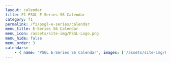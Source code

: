 ```yaml
---
layout: calendar
title: F1 PSGL E-Series S6 Calendar
category: f1
permalink: /f1/psgl-e-series/calendar
menu_title: E-Series S6 Calendar
menu_icon: /assets/site-img/PSGL-Logo.png
menu_hide: false
menu_order: 3
calendars:
    - { name: 'PSGL E-Series S6 Calendar', images: ['/assets/site-img/PSGL-E-Series-Calendar-S6.png'], width: 1920, height: 1080 }
---
```

